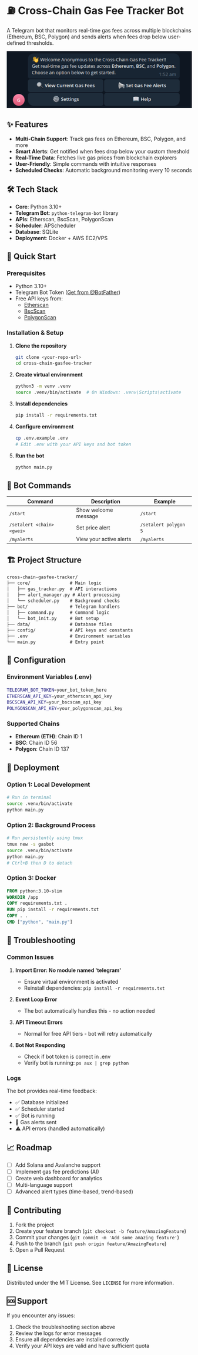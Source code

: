 # ⛽ Cross-Chain Gas Fee Tracker Bot

A Telegram bot that monitors real-time gas fees across multiple blockchains (Ethereum, BSC, Polygon) and sends alerts when fees drop below user-defined thresholds.

![alt text](image.png)

## ✨ Features

- **Multi-Chain Support**: Track gas fees on Ethereum, BSC, Polygon, and more
- **Smart Alerts**: Get notified when fees drop below your custom threshold
- **Real-Time Data**: Fetches live gas prices from blockchain explorers
- **User-Friendly**: Simple commands with intuitive responses
- **Scheduled Checks**: Automatic background monitoring every 10 seconds

## 🛠️ Tech Stack

- **Core**: Python 3.10+
- **Telegram Bot**: `python-telegram-bot` library
- **APIs**: Etherscan, BscScan, PolygonScan
- **Scheduler**: APScheduler
- **Database**: SQLite
- **Deployment**: Docker + AWS EC2/VPS

## 🚀 Quick Start

### Prerequisites

- Python 3.10+
- Telegram Bot Token ([Get from @BotFather](https://t.me/BotFather))
- Free API keys from:
  - [Etherscan](https://etherscan.io/apis)
  - [BscScan](https://bscscan.com/apis)
  - [PolygonScan](https://polygonscan.com/apis)

### Installation & Setup

1. **Clone the repository**

   ```bash
   git clone <your-repo-url>
   cd cross-chain-gasfee-tracker
   ```

2. **Create virtual environment**

   ```bash
   python3 -m venv .venv
   source .venv/bin/activate  # On Windows: .venv\Scripts\activate
   ```

3. **Install dependencies**

   ```bash
   pip install -r requirements.txt
   ```

4. **Configure environment**

   ```bash
   cp .env.example .env
   # Edit .env with your API keys and bot token
   ```

5. **Run the bot**
   ```bash
   python main.py
   ```

## 🤖 Bot Commands

| Command                    | Description             | Example               |
| -------------------------- | ----------------------- | --------------------- |
| `/start`                   | Show welcome message    | `/start`              |
| `/setalert <chain> <gwei>` | Set price alert         | `/setalert polygon 5` |
| `/myalerts`                | View your active alerts | `/myalerts`           |

## 🏗️ Project Structure

```
cross-chain-gasfee-tracker/
├── core/               # Main logic
│   ├── gas_tracker.py  # API interactions
│   ├── alert_manager.py # Alert processing
│   └── scheduler.py    # Background checks
├── bot/                # Telegram handlers
│   ├── command.py      # Command logic
│   └── bot_init.py     # Bot setup
├── data/               # Database files
├── config/             # API keys and constants
├── .env                # Environment variables
└── main.py             # Entry point
```

## 🔧 Configuration

### Environment Variables (.env)

```bash
TELEGRAM_BOT_TOKEN=your_bot_token_here
ETHERSCAN_API_KEY=your_etherscan_api_key
BSCSCAN_API_KEY=your_bscscan_api_key
POLYGONSCAN_API_KEY=your_polygonscan_api_key
```

### Supported Chains

- **Ethereum (ETH)**: Chain ID 1
- **BSC**: Chain ID 56
- **Polygon**: Chain ID 137

## 🚀 Deployment

### Option 1: Local Development

```bash
# Run in terminal
source .venv/bin/activate
python main.py
```

### Option 2: Background Process

```bash
# Run persistently using tmux
tmux new -s gasbot
source .venv/bin/activate
python main.py
# Ctrl+B then D to detach
```

### Option 3: Docker

```dockerfile
FROM python:3.10-slim
WORKDIR /app
COPY requirements.txt .
RUN pip install -r requirements.txt
COPY . .
CMD ["python", "main.py"]
```

## 🐛 Troubleshooting

### Common Issues

1. **Import Error: No module named 'telegram'**

   - Ensure virtual environment is activated
   - Reinstall dependencies: `pip install -r requirements.txt`

2. **Event Loop Error**

   - The bot automatically handles this - no action needed

3. **API Timeout Errors**

   - Normal for free API tiers - bot will retry automatically

4. **Bot Not Responding**
   - Check if bot token is correct in .env
   - Verify bot is running: `ps aux | grep python`

### Logs

The bot provides real-time feedback:

- ✅ Database initialized
- ✅ Scheduler started
- ✅ Bot is running
- 🚨 Gas alerts sent
- ⚠️ API errors (handled automatically)

## 📈 Roadmap

- [ ] Add Solana and Avalanche support
- [ ] Implement gas fee predictions (AI)
- [ ] Create web dashboard for analytics
- [ ] Multi-language support
- [ ] Advanced alert types (time-based, trend-based)

## 🤝 Contributing

1. Fork the project
2. Create your feature branch (`git checkout -b feature/AmazingFeature`)
3. Commit your changes (`git commit -m 'Add some amazing feature'`)
4. Push to the branch (`git push origin feature/AmazingFeature`)
5. Open a Pull Request

## 📜 License

Distributed under the MIT License. See `LICENSE` for more information.

## 🆘 Support

If you encounter any issues:

1. Check the troubleshooting section above
2. Review the logs for error messages
3. Ensure all dependencies are installed correctly
4. Verify your API keys are valid and have sufficient quota
